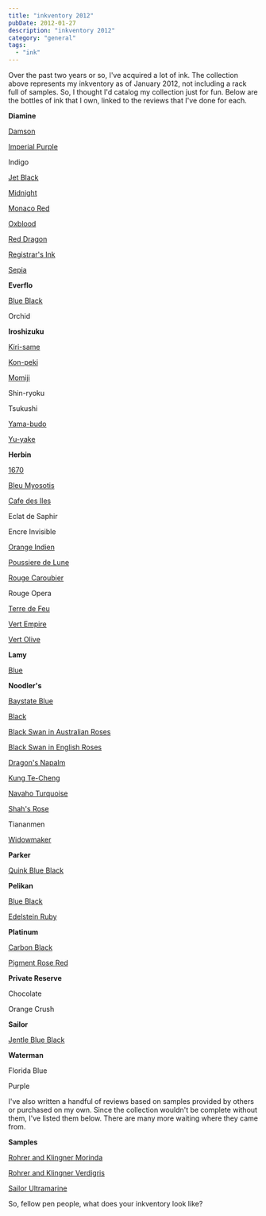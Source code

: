 ```yaml
---
title: "inkventory 2012"
pubDate: 2012-01-27
description: "inkventory 2012"
category: "general"
tags:
  - "ink"
---
```


Over the past two years or so, I've acquired a lot of ink. The collection above represents my inkventory as of January 2012, not including a rack full of samples. So, I thought I'd catalog my collection just for fun. Below are the bottles of ink that I own, linked to the reviews that I've done for each.

**Diamine**

[Damson](/blog/2012/1/15/ink-review-diamine-damson)

[Imperial Purple](/blog/2010/10/18/ink-review-diamine-imperial-purple)

Indigo

[Jet Black](/blog/2010/11/2/ink-review-diamine-jet-black)

[Midnight](/blog/2011/2/1/ink-review-diamine-midnight)

[Monaco Red](/blog/2010/12/24/ink-review-diamine-monaco-red)

[Oxblood](/blog/2010/9/14/ink-review-diamine-oxblood)

[Red Dragon](/blog/2010/9/7/ink-review-diamine-red-dragon)

[Registrar's Ink](/blog/2010/9/3/ink-review-diamine-registrars-ink)

[Sepia](/blog/2010/12/7/ink-review-diamine-sepia)

**Everflo**

[Blue Black](/blog/2011/1/11/ink-review-everflo-blue-black)

Orchid

**Iroshizuku**

[Kiri-same](/blog/2010/3/1/ink-review-iroshizuku-kiri-same)

[Kon-peki](/blog/2010/3/18/ink-review-iroshizuku-kon-peki)

[Momiji](/blog/2010/4/28/ink-review-iroshizuku-momiji)

Shin-ryoku

Tsukushi

[Yama-budo](/blog/2010/4/10/ink-review-iroshizuku-yama-budo)

[Yu-yake](/blog/2010/2/28/ink-review-iroshizuku-yu-yake)

**Herbin**

[1670](/blog/2010/5/16/ink-review-j-herbin-1670)

[Bleu Myosotis](/blog/2010/11/15/ink-review-j-herbin-bleu-myosotis)

[Cafe des Iles](/blog/2010/3/22/ink-review-j-herbin-cafe-des-isles)

Eclat de Saphir

Encre Invisible

[Orange Indien](/blog/2010/5/29/ink-review-j-herbin-orange-indien)

[Poussiere de Lune](/blog/2010/3/3/ink-review-j-herbin-poussiere-de-lune)

[Rouge Caroubier](/blog/2010/8/18/ink-review-j-herbin-rouge-caroubier)

Rouge Opera

[Terre de Feu](/blog/2011/1/3/ink-review-j-herbin-terre-de-feu)

[Vert Empire](/blog/2010/3/13/ink-review-j-herbin-vert-empire)

[Vert Olive](/blog/2010/6/8/ink-review-j-herbin-vert-olive)

**Lamy**

[Blue](/blog/2010/3/6/ink-review-lamy-blue)

**Noodler's**

[Baystate Blue](/blog/2011/2/22/ink-review-noodlers-baystate-blue)

[Black](/blog/2012/3/24/ink-review-noodlers-black-revisited)

[Black Swan in Australian Roses](/blog/2010/11/30/ink-review-noodlers-black-swan-in-australian-roses)

[Black Swan in English Roses](/blog/2011/3/29/ink-review-noodlers-black-swan-in-english-roses)

[Dragon's Napalm](/blog/2011/4/5/ink-review-noodlers-dragons-napalm)

[Kung Te-Cheng](/blog/2010/7/25/ink-review-noodlers-kung-te-cheng)

[Navaho Turquoise](/blog/2010/3/28/ink-review-noodlers-navaho-turquoise)

[Shah's Rose](/blog/2010/5/10/ink-review-noodlers-shahs-rose)

Tiananmen

[Widowmaker](/blog/2010/8/3/ink-review-noodlers-widowmaker)

**Parker**

[Quink Blue Black](/blog/2011/3/22/ink-review-parker-quink-blue-black)

**Pelikan**

[Blue Black](/blog/2010/9/21/ink-review-pelikan-blue-black)

[Edelstein Ruby](/blog/2010/10/9/ink-review-pelikan-edelstein-ruby)

**Platinum**

[Carbon Black](/blog/2011/3/8/ink-review-platinum-carbon-black)

[Pigment Rose Red](/blog/2011/2/8/ink-review-platinum-pigment-rose-red)

**Private Reserve**

Chocolate

Orange Crush

**Sailor**

[Jentle Blue Black](/blog/2011/5/3/ink-review-sailor-jentle-blue-black)

**Waterman**

Florida Blue

Purple

I've also written a handful of reviews based on samples provided by others or purchased on my own. Since the collection wouldn't be complete without them, I've listed them below. There are many more waiting where they came from.

**Samples**

[Rohrer and Klingner Morinda](/blog/2011/5/17/ink-review-rohrer-and-klingner-morinda)

[Rohrer and Klingner Verdigris](/blog/2012/1/22/ink-review-rohrer-and-klingner-verdigris)

[Sailor Ultramarine](/blog/2011/5/31/ink-review-sailor-jentle-ultramarine)

So, fellow pen people, what does your inkventory look like?

